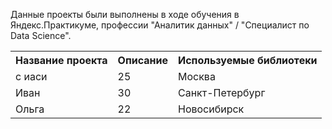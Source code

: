 Данные проекты были выполнены в ходе обучения в Яндекс.Практикуме, профессии "Аналитик данных" / "Специалист по Data Science".
<table style="width: 1000%;">
    <tr>
        <th>Название проекта</th>
        <th>Описание</th>
        <th>Используемые библиотеки</th>
    </tr>
    <tr>
        <td>с иаси</td>
        <td>25</td>
        <td>Москва</td>
    </tr>
    <tr>
        <td>Иван</td>
        <td>30</td>
        <td>Санкт-Петербург</td>
    </tr>
    <tr>
        <td>Ольга</td>
        <td>22</td>
        <td>Новосибирск</td>
    </tr>
</table>
